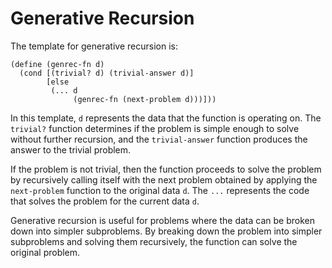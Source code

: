 # Generative Recursion

The template for generative recursion is:

```
(define (genrec-fn d)
  (cond [(trivial? d) (trivial-answer d)]
        [else
         (... d 
              (genrec-fn (next-problem d)))]))
```

In this template, `d` represents the data that the function is operating on. The `trivial?` function determines if the problem is simple enough to solve without further recursion, and the `trivial-answer` function produces the answer to the trivial problem.

If the problem is not trivial, then the function proceeds to solve the problem by recursively calling itself with the next problem obtained by applying the `next-problem` function to the original data `d`. The `...` represents the code that solves the problem for the current data `d`.

Generative recursion is useful for problems where the data can be broken down into simpler subproblems. By breaking down the problem into simpler subproblems and solving them recursively, the function can solve the original problem.